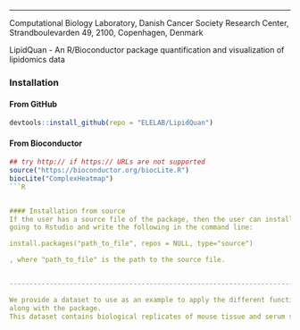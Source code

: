 ------------------------------------------------------------------------
Computational Biology Laboratory, Danish Cancer Society Research Center, Strandboulevarden 49, 2100, Copenhagen, Denmark

LipidQuan - An R/Bioconductor package quantification and visualization of lipidomics data

### Installation ###

#### From GitHub
```R
devtools::install_github(repo = "ELELAB/LipidQuan")
```


#### From Bioconductor
```R
## try http:// if https:// URLs are not supported
source("https://bioconductor.org/biocLite.R")
biocLite("ComplexHeatmap")
```R


#### Installation from source
If the user has a source file of the package, then the user can install it by 
going to Rstudio and write the following in the command line:

install.packages("path_to_file", repos = NULL, type="source")

, where "path_to_file" is the path to the source file. 


------------------------------------------------------------------------

We provide a dataset to use as an example to apply the different functionalities of the tool, 
along with the package. 
This dataset contains biological replicates of mouse tissue and serum samples.





